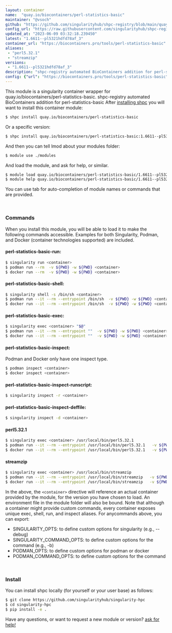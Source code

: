 ```yaml
---
layout: container
name:  "quay.io/biocontainers/perl-statistics-basic"
maintainer: "@vsoch"
github: "https://github.com/singularityhub/shpc-registry/blob/main/quay.io/biocontainers/perl-statistics-basic/container.yaml"
config_url: "https://raw.githubusercontent.com/singularityhub/shpc-registry/main/quay.io/biocontainers/perl-statistics-basic/container.yaml"
updated_at: "2023-06-09 03:32:18.239450"
latest: "1.6611--pl5321hdfd78af_3"
container_url: "https://biocontainers.pro/tools/perl-statistics-basic"
aliases:
 - "perl5.32.1"
 - "streamzip"
versions:
 - "1.6611--pl5321hdfd78af_3"
description: "shpc-registry automated BioContainers addition for perl-statistics-basic"
config: {"url": "https://biocontainers.pro/tools/perl-statistics-basic", "maintainer": "@vsoch", "description": "shpc-registry automated BioContainers addition for perl-statistics-basic", "latest": {"1.6611--pl5321hdfd78af_3": "sha256:c0823f463c888edc7b9523e15559540b4825194245da150287419dafe393fd1c"}, "tags": {"1.6611--pl5321hdfd78af_3": "sha256:c0823f463c888edc7b9523e15559540b4825194245da150287419dafe393fd1c"}, "docker": "quay.io/biocontainers/perl-statistics-basic", "aliases": {"perl5.32.1": "/usr/local/bin/perl5.32.1", "streamzip": "/usr/local/bin/streamzip"}}
---
```


This module is a singularity container wrapper for quay.io/biocontainers/perl-statistics-basic.
shpc-registry automated BioContainers addition for perl-statistics-basic
After [installing shpc](#install) you will want to install this container module:


```bash
$ shpc install quay.io/biocontainers/perl-statistics-basic
```

Or a specific version:

```bash
$ shpc install quay.io/biocontainers/perl-statistics-basic:1.6611--pl5321hdfd78af_3
```

And then you can tell lmod about your modules folder:

```bash
$ module use ./modules
```

And load the module, and ask for help, or similar.

```bash
$ module load quay.io/biocontainers/perl-statistics-basic/1.6611--pl5321hdfd78af_3
$ module help quay.io/biocontainers/perl-statistics-basic/1.6611--pl5321hdfd78af_3
```

You can use tab for auto-completion of module names or commands that are provided.

<br>

### Commands

When you install this module, you will be able to load it to make the following commands accessible.
Examples for both Singularity, Podman, and Docker (container technologies supported) are included.

#### perl-statistics-basic-run:

```bash
$ singularity run <container>
$ podman run --rm  -v ${PWD} -w ${PWD} <container>
$ docker run --rm  -v ${PWD} -w ${PWD} <container>
```

#### perl-statistics-basic-shell:

```bash
$ singularity shell -s /bin/sh <container>
$ podman run --it --rm --entrypoint /bin/sh  -v ${PWD} -w ${PWD} <container>
$ docker run --it --rm --entrypoint /bin/sh  -v ${PWD} -w ${PWD} <container>
```

#### perl-statistics-basic-exec:

```bash
$ singularity exec <container> "$@"
$ podman run --it --rm --entrypoint ""  -v ${PWD} -w ${PWD} <container> "$@"
$ docker run --it --rm --entrypoint ""  -v ${PWD} -w ${PWD} <container> "$@"
```

#### perl-statistics-basic-inspect:

Podman and Docker only have one inspect type.

```bash
$ podman inspect <container>
$ docker inspect <container>
```

#### perl-statistics-basic-inspect-runscript:

```bash
$ singularity inspect -r <container>
```

#### perl-statistics-basic-inspect-deffile:

```bash
$ singularity inspect -d <container>
```


#### perl5.32.1

```bash
$ singularity exec <container> /usr/local/bin/perl5.32.1
$ podman run --it --rm --entrypoint /usr/local/bin/perl5.32.1   -v ${PWD} -w ${PWD} <container> -c " $@"
$ docker run --it --rm --entrypoint /usr/local/bin/perl5.32.1   -v ${PWD} -w ${PWD} <container> -c " $@"
```


#### streamzip

```bash
$ singularity exec <container> /usr/local/bin/streamzip
$ podman run --it --rm --entrypoint /usr/local/bin/streamzip   -v ${PWD} -w ${PWD} <container> -c " $@"
$ docker run --it --rm --entrypoint /usr/local/bin/streamzip   -v ${PWD} -w ${PWD} <container> -c " $@"
```



In the above, the `<container>` directive will reference an actual container provided
by the module, for the version you have chosen to load. An environment file in the
module folder will also be bound. Note that although a container
might provide custom commands, every container exposes unique exec, shell, run, and
inspect aliases. For anycommands above, you can export:

 - SINGULARITY_OPTS: to define custom options for singularity (e.g., --debug)
 - SINGULARITY_COMMAND_OPTS: to define custom options for the command (e.g., -b)
 - PODMAN_OPTS: to define custom options for podman or docker
 - PODMAN_COMMAND_OPTS: to define custom options for the command

<br>

### Install

You can install shpc locally (for yourself or your user base) as follows:

```bash
$ git clone https://github.com/singularityhub/singularity-hpc
$ cd singularity-hpc
$ pip install -e .
```

Have any questions, or want to request a new module or version? [ask for help!](https://github.com/singularityhub/singularity-hpc/issues)